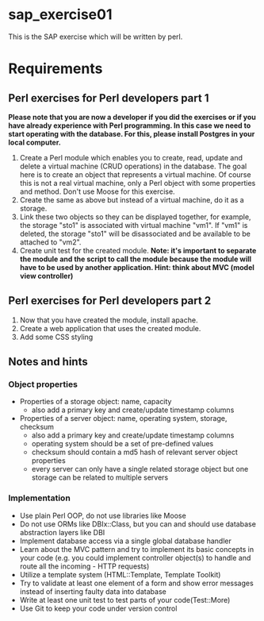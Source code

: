 # sap_exercise01
This is the SAP exercise which will be written by perl.

# Requirements

## Perl exercises for Perl developers part 1
**Please note that you are now a developer if you did the exercises or if you have already experience with Perl programming. In this case we need to start operating with the database. For this, please install Postgres in your local computer.**

1. Create a Perl module which enables you to create, read, update and delete a virtual machine (CRUD operations) in the database. The goal here is to create an object that represents a virtual machine. Of course this is not a real virtual machine, only a Perl object with some properties and method. Don't use Moose for this exercise.
2. Create the same as above but instead of a virtual machine, do it as a storage.
3. Link these two objects so they can be displayed together, for example, the storage "sto1" is associated with virtual machine "vm1". If "vm1" is deleted, the storage "sto1" will be disassociated and be available to be attached to "vm2".
4. Create unit test for the created module.
**Note: it's important to separate the module and the script to call the module because the module will have to be used by another application. Hint: think about MVC (model view controller)**

## Perl exercises for Perl developers part 2
1. Now that you have created the module, install apache.
2. Create a web application that uses the created module.
3. Add some CSS styling

## Notes and hints
### Object properties
- Properties of a storage object: name, capacity
  - also add a primary key and create/update timestamp columns
- Properties of a server object: name, operating system, storage, checksum
  - also add a primary key and create/update timestamp columns
  - operating system should be a set of pre-defined values
  - checksum should contain a md5 hash of relevant server object properties
  - every server can only have a single related storage object but one storage can be related to multiple servers
### Implementation
- Use plain Perl OOP, do not use libraries like Moose
- Do not use ORMs like DBIx::Class, but you can and should use database abstraction layers like DBI
- Implement database access via a single global database handler
- Learn about the MVC pattern and try to implement its basic concepts in your code (e.g. you could implement controller object(s) to handle and route all the incoming - HTTP requests)
- Utilize a template system (HTML::Template, Template Toolkit)
- Try to validate at least one element of a form and show error messages instead of inserting faulty data into database
- Write at least one unit test to test parts of your code(Test::More)
- Use Git to keep your code under version control


